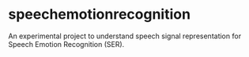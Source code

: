# speechemotionrecognition

An experimental project to understand speech signal representation for Speech Emotion Recognition (SER).
